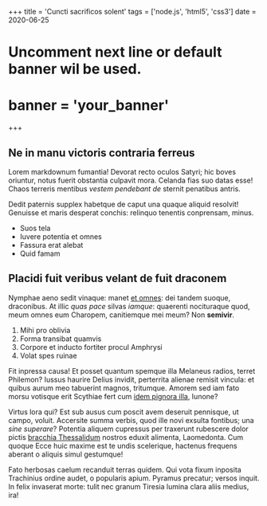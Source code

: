 +++
title = 'Cuncti sacrificos solent'
tags = ['node.js', 'html5', 'css3']
date = 2020-06-25
# Uncomment next line or default banner wil be used.
# banner = 'your_banner'
+++

## Ne in manu victoris contraria ferreus

Lorem markdownum fumantia! Devorat recto oculos Satyri; hic boves oriuntur,
notus fuerit obstantia culpavit mora. Celanda fias suo datas esse! Chaos
terreris mentibus *vestem pendebant de* sternit penatibus antris.

Dedit paternis supplex habetque de caput una quaque aliquid resolvit! Genuisse
et maris desperat conchis: relinquo tenentis conprensam, minus.

- Suos tela
- Iuvere potentia et omnes
- Fassura erat alebat
- Quid famam

## Placidi fuit veribus velant de fuit draconem

Nymphae aeno sedit vinaque: manet [et omnes](http://iussit.org/adest.html): dei
tandem suoque, draconibus. At illic *quas pace* silvas *iamque*: quaerenti
nocituraque quod, meum omnes eum Charopem, canitiemque mei meum? Non
**semivir**.

1. Mihi pro oblivia
2. Forma transibat quamvis
3. Corpore et inducto fortiter procul Amphrysi
4. Volat spes ruinae

Fit inpressa causa! Et posset quantum spemque illa Melaneus radios, terret
Philemon? Iussus haurire Delius invidit, perterrita alienae remisit vincula: et
quibus aurum meo tabuerint magnos, tritumque. Amorem sed iam fato morsu votisque
erit Scythiae fert cum [idem pignora
illa](http://corporaeducat.org/tremescere-nec.html), Iunone?

Virtus lora qui? Est sub ausus cum poscit avem deseruit pennisque, ut campo,
voluit. Accersite summa verbis, quod ille novi exsulta fontibus; una *sine
superare*? Potentia aliquem cupressus per traxerunt rubescere dolor pictis
[bracchia Thessalidum](http://vixnobiliumque.org/essem-spemque.html) nostros
eduxit alimenta, Laomedonta. Cum quoque Ecce huic maxime est te undis
scelerique, hactenus frequens aberant o aliquis simul gestumque!

Fato herbosas caelum recanduit terras quidem. Qui vota fixum inposita Trachinius
ordine audet, o popularis apium. Pyramus precatur; versos inquit. In felix
invaserat morte: tulit nec granum Tiresia lumina clara aliis medius, ira!
